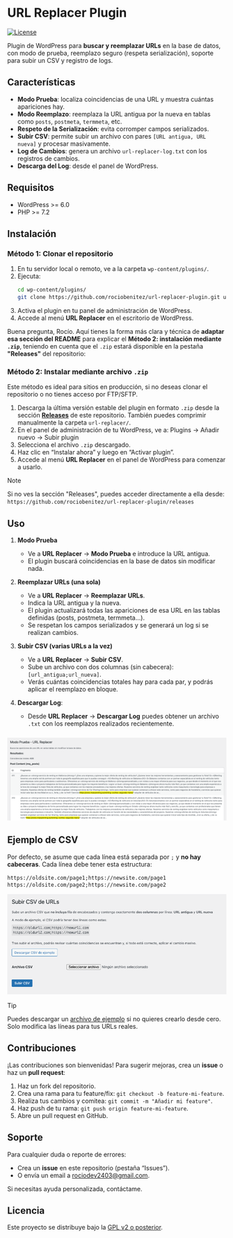 # URL Replacer Plugin

[![License](https://img.shields.io/badge/license-GPLv2-blue.svg)](https://www.gnu.org/licenses/gpl-2.0.html)

Plugin de WordPress para **buscar y reemplazar URLs** en la base de datos, con modo de prueba, reemplazo seguro (respeta serialización), soporte para subir un CSV y registro de logs.

## Características

- **Modo Prueba**: localiza coincidencias de una URL y muestra cuántas apariciones hay.
- **Modo Reemplazo**: reemplaza la URL antigua por la nueva en tablas como `posts`, `postmeta`, `termmeta`, etc.
- **Respeto de la Serialización**: evita corromper campos serializados.
- **Subir CSV**: permite subir un archivo con pares `[URL antigua, URL nueva]` y procesar masivamente.
- **Log de Cambios**: genera un archivo `url-replacer-log.txt` con los registros de cambios.
- **Descarga del Log**: desde el panel de WordPress.

## Requisitos

- WordPress >= 6.0
- PHP >= 7.2

## Instalación

### Método 1: Clonar el repositorio

1. En tu servidor local o remoto, ve a la carpeta `wp-content/plugins/`.
2. Ejecuta:
   ```bash
   cd wp-content/plugins/
   git clone https://github.com/rociobenitez/url-replacer-plugin.git url-replacer
   ```
3. Activa el plugin en tu panel de administración de WordPress.
4. Accede al menú **URL Replacer** en el escritorio de WordPress.

Buena pregunta, Rocío. Aquí tienes la forma más clara y técnica de **adaptar esa sección del README** para explicar el **Método 2: instalación mediante `.zip`**, teniendo en cuenta que el `.zip` estará disponible en la pestaña **"Releases"** del repositorio:

### Método 2: Instalar mediante archivo `.zip`

Este método es ideal para sitios en producción, si no deseas clonar el repositorio o no tienes acceso por FTP/SFTP.

1. Descarga la última versión estable del plugin en formato `.zip` desde la sección [**Releases**](https://github.com/rociobenitez/url-replacer-plugin/releases) de este repositorio. También puedes comprimir manualmente la carpeta `url-replacer/`.
2. En el panel de administración de tu WordPress, ve a: Plugins → Añadir nuevo → Subir plugin
3. Selecciona el archivo `.zip` descargado.
4. Haz clic en “Instalar ahora” y luego en “Activar plugin”.
5. Accede al menú **URL Replacer** en el panel de WordPress para comenzar a usarlo.

> [!NOTE]
> Si no ves la sección "Releases", puedes acceder directamente a ella desde:  
> `https://github.com/rociobenitez/url-replacer-plugin/releases`

## Uso

1. **Modo Prueba**

   - Ve a **URL Replacer** → **Modo Prueba** e introduce la URL antigua.
   - El plugin buscará coincidencias en la base de datos sin modificar nada.

2. **Reemplazar URLs (una sola)**

   - Ve a **URL Replacer** → **Reemplazar URLs**.
   - Indica la URL antigua y la nueva.
   - El plugin actualizará todas las apariciones de esa URL en las tablas definidas (posts, postmeta, termmeta...).
   - Se respetan los campos serializados y se generará un log si se realizan cambios.

3. **Subir CSV (varias URLs a la vez)**

   - Ve a **URL Replacer** → **Subir CSV**.
   - Sube un archivo con dos columnas (sin cabecera): `[url_antigua;url_nueva]`.
   - Verás cuántas coincidencias totales hay para cada par, y podrás aplicar el reemplazo en bloque.

4. **Descargar Log**:
   - Desde **URL Replacer** → **Descargar Log** puedes obtener un archivo `.txt` con los reemplazos realizados recientemente.

<p align="center" style="margin-top: 24px;">
  <img src="url-replacer/screenshot-1.png" width="700" alt="Modo Prueba" />
</p>

## Ejemplo de CSV

Por defecto, se asume que cada línea está separada por `;` y **no hay cabeceras**. Cada línea debe tener esta estructura:

```
https://oldsite.com/page1;https://newsite.com/page1
https://oldsite.com/page2;https://newsite.com/page2
```

![Pantalla de Subir CSV](url-replacer/screenshot-2.png)

> [!TIP]
> Puedes descargar un [archivo de ejemplo](url-replacer/assets/sample.csv) si no quieres crearlo desde cero. Solo modifica las líneas para tus URLs reales.

## Contribuciones

¡Las contribuciones son bienvenidas! Para sugerir mejoras, crea un **issue** o haz un **pull request**:

1. Haz un fork del repositorio.
2. Crea una rama para tu feature/fix: `git checkout -b feature-mi-feature`.
3. Realiza tus cambios y comitea: `git commit -m "Añadir mi feature"`.
4. Haz push de tu rama: `git push origin feature-mi-feature`.
5. Abre un pull request en GitHub.

## Soporte

Para cualquier duda o reporte de errores:

- Crea un **issue** en este repositorio (pestaña “Issues”).
- O envía un email a [rociodev2403@gmail.com](mailto:rociodev2403@gmail.com).

Si necesitas ayuda personalizada, contáctame.

## Licencia

Este proyecto se distribuye bajo la [GPL v2 o posterior](https://www.gnu.org/licenses/gpl-2.0.html).
